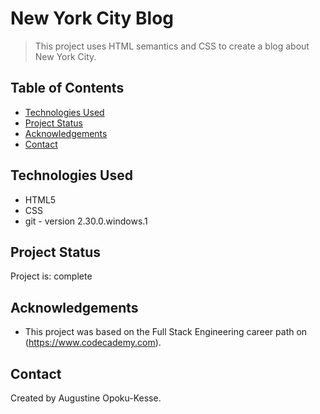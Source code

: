 # New York City Blog
> This project uses HTML semantics and CSS to create a blog about New York City. 

## Table of Contents
* [Technologies Used](#technologies-used)
* [Project Status](#project-status)
* [Acknowledgements](#acknowledgements)
* [Contact](#contact)


## Technologies Used
- HTML5
- CSS
- git - version 2.30.0.windows.1


## Project Status
Project is: complete


## Acknowledgements
- This project was based on the Full Stack Engineering career path on (https://www.codecademy.com).


## Contact
Created by Augustine Opoku-Kesse.
